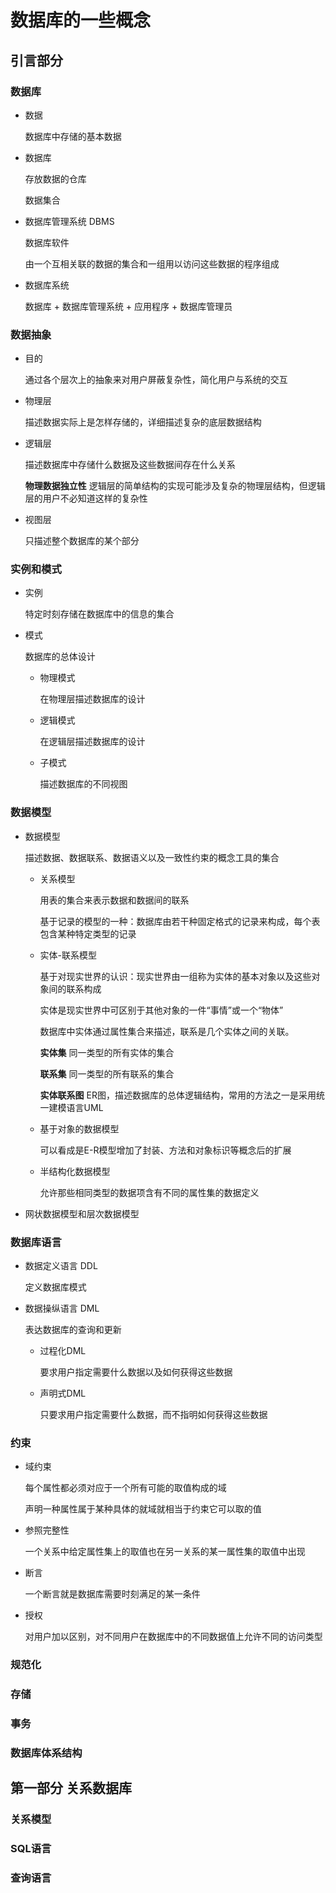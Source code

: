 # 数据库的一些概念

## 引言部分

### 数据库

- 数据

  数据库中存储的基本数据

- 数据库

  存放数据的仓库

  数据集合

- 数据库管理系统 DBMS

  数据库软件

  由一个互相关联的数据的集合和一组用以访问这些数据的程序组成

- 数据库系统

  数据库 + 数据库管理系统 + 应用程序 + 数据库管理员

### 数据抽象

- 目的

  通过各个层次上的抽象来对用户屏蔽复杂性，简化用户与系统的交互

- 物理层

  描述数据实际上是怎样存储的，详细描述复杂的底层数据结构

- 逻辑层

  描述数据库中存储什么数据及这些数据间存在什么关系

  **物理数据独立性** 逻辑层的简单结构的实现可能涉及复杂的物理层结构，但逻辑层的用户不必知道这样的复杂性

- 视图层

  只描述整个数据库的某个部分

### 实例和模式

- 实例

  特定时刻存储在数据库中的信息的集合

- 模式

  数据库的总体设计

  + 物理模式

    在物理层描述数据库的设计

  + 逻辑模式

    在逻辑层描述数据库的设计

  - 子模式

    描述数据库的不同视图

### 数据模型

- 数据模型

  描述数据、数据联系、数据语义以及一致性约束的概念工具的集合

  + 关系模型

    用表的集合来表示数据和数据间的联系

    基于记录的模型的一种：数据库由若干种固定格式的记录来构成，每个表包含某种特定类型的记录

  + 实体-联系模型

    基于对现实世界的认识：现实世界由一组称为实体的基本对象以及这些对象间的联系构成

    实体是现实世界中可区别于其他对象的一件“事情”或一个“物体”

    数据库中实体通过属性集合来描述，联系是几个实体之间的关联。

    **实体集** 同一类型的所有实体的集合

    **联系集** 同一类型的所有联系的集合

    **实体联系图** ER图，描述数据库的总体逻辑结构，常用的方法之一是采用统一建模语言UML

  + 基于对象的数据模型

    可以看成是E-R模型增加了封装、方法和对象标识等概念后的扩展

  + 半结构化数据模型

    允许那些相同类型的数据项含有不同的属性集的数据定义

- 网状数据模型和层次数据模型

### 数据库语言

- 数据定义语言 DDL

  定义数据库模式

- 数据操纵语言 DML

  表达数据库的查询和更新

  + 过程化DML

    要求用户指定需要什么数据以及如何获得这些数据

  + 声明式DML

    只要求用户指定需要什么数据，而不指明如何获得这些数据

### 约束

- 域约束

  每个属性都必须对应于一个所有可能的取值构成的域

  声明一种属性属于某种具体的就域就相当于约束它可以取的值

- 参照完整性

  一个关系中给定属性集上的取值也在另一关系的某一属性集的取值中出现

- 断言

  一个断言就是数据库需要时刻满足的某一条件

- 授权

  对用户加以区别，对不同用户在数据库中的不同数据值上允许不同的访问类型

### 规范化

### 存储

### 事务

### 数据库体系结构

## 第一部分 关系数据库

### 关系模型

### SQL语言

### 查询语言





